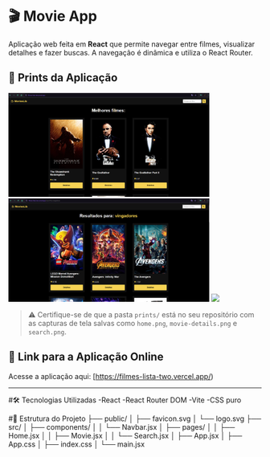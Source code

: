# 🎬 Movie App

Aplicação web feita em **React** que permite navegar entre filmes, visualizar detalhes e fazer buscas. A navegação é dinâmica e utiliza o React Router.

## 📸 Prints da Aplicação

<p float="left">
  <img src="./prints/home.png" width="400"/>
  <img src="./prints/movie-details.png" width="400"/>
  <img src="./prints/search.png" width="400"/>
</p>

> ⚠️ Certifique-se de que a pasta `prints/` está no seu repositório com as capturas de tela salvas como `home.png`, `movie-details.png` e `search.png`.

## 🔗 Link para a Aplicação Online

Acesse a aplicação aqui: [https://filmes-lista-two.vercel.app/)  

---

#🛠️ Tecnologias Utilizadas
-React
-React Router DOM
-Vite
-CSS puro

#📁 Estrutura do Projeto
├── public/
│   ├── favicon.svg
│   └── logo.svg
├── src/
│   ├── components/
│   │   └── Navbar.jsx
│   ├── pages/
│   │   ├── Home.jsx
│   │   ├── Movie.jsx
│   │   └── Search.jsx
│   ├── App.jsx
│   ├── App.css
│   ├── index.css
│   └── main.jsx
